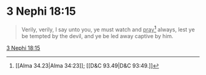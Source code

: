 # 3 Nephi 18:15

> Verily, verily, I say unto you, ye must watch and <u>pray</u>[^a] always, lest ye be tempted by the devil, and ye be led away captive by him.

[3 Nephi 18:15](https://www.churchofjesuschrist.org/study/scriptures/bofm/3-ne/18?lang=eng&id=p15#p15)


[^a]: [[Alma 34.23|Alma 34:23]]; [[D&C 93.49|D&C 93:49.]]
